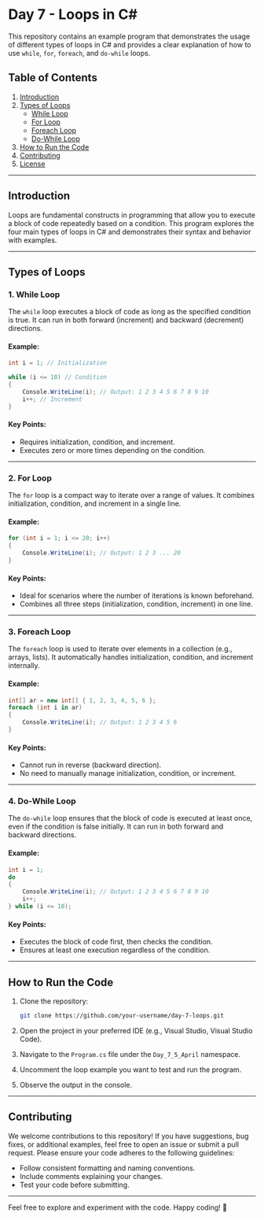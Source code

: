 # Day 7 - Loops in C#

This repository contains an example program that demonstrates the usage of different types of loops in C# and provides a clear explanation of how to use `while`, `for`, `foreach`, and `do-while` loops.

## Table of Contents

1. [Introduction](#introduction)
2. [Types of Loops](#types-of-loops)
   - [While Loop](#1-while-loop)
   - [For Loop](#2-for-loop)
   - [Foreach Loop](#3-foreach-loop)
   - [Do-While Loop](#4-do-while-loop)
3. [How to Run the Code](#how-to-run-the-code)
4. [Contributing](#contributing)
5. [License](#license)

---

## Introduction

Loops are fundamental constructs in programming that allow you to execute a block of code repeatedly based on a condition. This program explores the four main types of loops in C# and demonstrates their syntax and behavior with examples.

---

## Types of Loops

### 1. While Loop

The `while` loop executes a block of code as long as the specified condition is true. It can run in both forward (increment) and backward (decrement) directions.

#### Example:
```csharp
int i = 1; // Initialization

while (i <= 10) // Condition
{
    Console.WriteLine(i); // Output: 1 2 3 4 5 6 7 8 9 10
    i++; // Increment
}
```

#### Key Points:
- Requires initialization, condition, and increment.
- Executes zero or more times depending on the condition.

---

### 2. For Loop

The `for` loop is a compact way to iterate over a range of values. It combines initialization, condition, and increment in a single line.

#### Example:
```csharp
for (int i = 1; i <= 20; i++)
{
    Console.WriteLine(i); // Output: 1 2 3 ... 20
}
```

#### Key Points:
- Ideal for scenarios where the number of iterations is known beforehand.
- Combines all three steps (initialization, condition, increment) in one line.

---

### 3. Foreach Loop

The `foreach` loop is used to iterate over elements in a collection (e.g., arrays, lists). It automatically handles initialization, condition, and increment internally.

#### Example:
```csharp
int[] ar = new int[] { 1, 2, 3, 4, 5, 6 };
foreach (int i in ar)
{
    Console.WriteLine(i); // Output: 1 2 3 4 5 6
}
```

#### Key Points:
- Cannot run in reverse (backward direction).
- No need to manually manage initialization, condition, or increment.

---

### 4. Do-While Loop

The `do-while` loop ensures that the block of code is executed at least once, even if the condition is false initially. It can run in both forward and backward directions.

#### Example:
```csharp
int i = 1;
do
{
    Console.WriteLine(i); // Output: 1 2 3 4 5 6 7 8 9 10
    i++;
} while (i <= 10);
```

#### Key Points:
- Executes the block of code first, then checks the condition.
- Ensures at least one execution regardless of the condition.

---

## How to Run the Code

1. Clone the repository:
   ```bash
   git clone https://github.com/your-username/day-7-loops.git
   ```

2. Open the project in your preferred IDE (e.g., Visual Studio, Visual Studio Code).

3. Navigate to the `Program.cs` file under the `Day_7_5_April` namespace.

4. Uncomment the loop example you want to test and run the program.

5. Observe the output in the console.

---

## Contributing

We welcome contributions to this repository! If you have suggestions, bug fixes, or additional examples, feel free to open an issue or submit a pull request. Please ensure your code adheres to the following guidelines:
- Follow consistent formatting and naming conventions.
- Include comments explaining your changes.
- Test your code before submitting.

---


Feel free to explore and experiment with the code. Happy coding! 🚀
